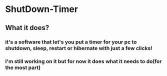 # ShutDown-Timer

## What it does?
### it's a software that let's you put a timer for your pc to shutdown, sleep, restart or hibernate with just a few clicks!


### I'm still working on it but for now it does what it needs to do(for the most part)
